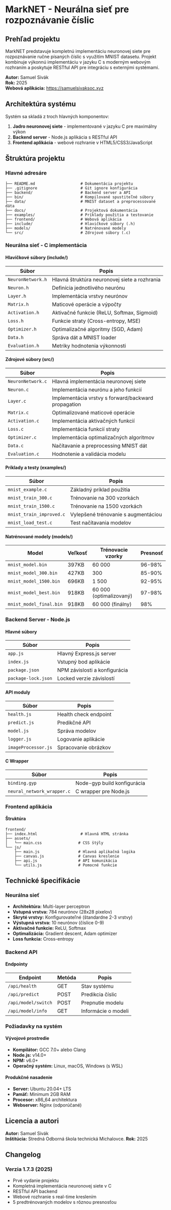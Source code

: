 # MarkNET - Neurálna sieť pre rozpoznávanie číslic

## Prehľad projektu

MarkNET predstavuje kompletnú implementáciu neuronovej siete pre rozpoznávanie ručne písaných číslic s využitím MNIST datasetu. Projekt kombinuje výkonnú implementáciu v jazyku C s moderným webovým rozhraním a poskytuje RESTful API pre integráciu s externými systémami.

**Autor:** Samuel Sivák  
**Rok:** 2025  
**Webová aplikácia:** https://samuelsivaksoc.xyz

## Architektúra systému

Systém sa skladá z troch hlavných komponentov:

1. **Jadro neuronovej siete** - implementované v jazyku C pre maximálny výkon
2. **Backend server** - Node.js aplikácia s RESTful API
3. **Frontend aplikácia** - webové rozhranie v HTML5/CSS3/JavaScript

## Štruktúra projektu

### Hlavné adresáre

```
├── README.md                    # Dokumentácia projektu
├── .gitignore                   # Git ignore konfigurácia
├── backend/                     # Backend server a API
├── bin/                         # Kompilované spustiteľné súbory
├── data/                        # MNIST dataset a preprocessované dáta
├── docs/                        # Projektová dokumentácia
├── examples/                    # Príklady použitia a testovanie
├── frontend/                    # Webová aplikácia
├── include/                     # Hlavičkové súbory (.h)
├── models/                      # Natrénované modely
└── src/                         # Zdrojové súbory (.c)
```

### Neurálna sieť - C implementácia

#### Hlavičkové súbory (include/)

| Súbor | Popis |
|-------|-------|
| `NeuronNetwork.h` | Hlavná štruktúra neuronovej siete a rozhrania |
| `Neuron.h` | Definícia jednotlivého neurónu |
| `Layer.h` | Implementácia vrstvy neurónov |
| `Matrix.h` | Maticové operácie a výpočty |
| `Activation.h` | Aktivačné funkcie (ReLU, Softmax, Sigmoid) |
| `Loss.h` | Funkcie straty (Cross-entropy, MSE) |
| `Optimizer.h` | Optimalizačné algoritmy (SGD, Adam) |
| `Data.h` | Správa dát a MNIST loader |
| `Evaluation.h` | Metriky hodnotenia výkonnosti |

#### Zdrojové súbory (src/)

| Súbor | Popis |
|-------|-------|
| `NeuronNetwork.c` | Hlavná implementácia neuronovej siete |
| `Neuron.c` | Implementácia neurónu a jeho funkcií |
| `Layer.c` | Implementácia vrstvy s forward/backward propagation |
| `Matrix.c` | Optimalizované maticové operácie |
| `Activation.c` | Implementácia aktivačných funkcií |
| `Loss.c` | Implementácia funkcií straty |
| `Optimizer.c` | Implementácia optimalizačných algoritmov |
| `Data.c` | Načítavanie a preprocessing MNIST dát |
| `Evaluation.c` | Hodnotenie a validácia modelu |

#### Príklady a testy (examples/)

| Súbor | Popis |
|-------|-------|
| `mnist_example.c` | Základný príklad použitia |
| `mnist_train_300.c` | Trénovanie na 300 vzorkách |
| `mnist_train_1500.c` | Trénovanie na 1500 vzorkách |
| `mnist_train_improved.c` | Vylepšené trénovanie s augmentáciou |
| `mnist_load_test.c` | Test načítavania modelov |

#### Natrénované modely (models/)

| Model | Veľkosť | Trénovacie vzorky | Presnosť |
|-------|---------|-------------------|----------|
| `mnist_model.bin` | 397KB | 60 000 | 96-98% |
| `mnist_model_300.bin` | 427KB | 300 | 85-90% |
| `mnist_model_1500.bin` | 696KB | 1 500 | 92-95% |
| `mnist_model_best.bin` | 918KB | 60 000 (optimalizovaný) | 97-98% |
| `mnist_model_final.bin` | 918KB | 60 000 (finálny) | 98% |

### Backend Server - Node.js

#### Hlavné súbory

| Súbor | Popis |
|-------|-------|
| `app.js` | Hlavný Express.js server |
| `index.js` | Vstupný bod aplikácie |
| `package.json` | NPM závislosti a konfigurácia |
| `package-lock.json` | Locked verzie závislostí |

#### API moduly

| Súbor | Popis |
|-------|-------|
| `health.js` | Health check endpoint |
| `predict.js` | Predikčné API |
| `model.js` | Správa modelov |
| `logger.js` | Logovanie aplikácie |
| `imageProcessor.js` | Spracovanie obrázkov |

#### C Wrapper

| Súbor | Popis |
|-------|-------|
| `binding.gyp` | Node-gyp build konfigurácia |
| `neural_network_wrapper.c` | C wrapper pre Node.js |

### Frontend aplikácia

#### Štruktúra

```
frontend/
├── index.html                   # Hlavná HTML stránka
├── assets/
│   └── main.css                # CSS štýly
└── js/
    ├── main.js                 # Hlavná aplikačná logika
    ├── canvas.js               # Canvas kreslenie
    ├── api.js                  # API komunikácia
    └── utils.js                # Pomocné funkcie
```

## Technické špecifikácie

### Neurálna sieť

- **Architektúra:** Multi-layer perceptron
- **Vstupná vrstva:** 784 neurónov (28x28 pixelov)
- **Skryté vrstvy:** Konfigurovateľné (štandardne 2-3 vrstvy)
- **Výstupná vrstva:** 10 neurónov (číslice 0-9)
- **Aktivačné funkcie:** ReLU, Softmax
- **Optimalizácia:** Gradient descent, Adam optimizer
- **Loss funkcia:** Cross-entropy

### Backend API

#### Endpointy

| Endpoint | Metóda | Popis |
|----------|---------|-------|
| `/api/health` | GET | Stav systému |
| `/api/predict` | POST | Predikcia číslic |
| `/api/model/switch` | POST | Prepnutie modelu |
| `/api/model/info` | GET | Informácie o modeli |

### Požiadavky na systém

#### Vývojové prostredie

- **Kompilátor:** GCC 7.0+ alebo Clang
- **Node.js:** v14.0+
- **NPM:** v6.0+
- **Operačný systém:** Linux, macOS, Windows (s WSL)

#### Produkčné nasadenie

- **Server:** Ubuntu 20.04+ LTS
- **Pamäť:** Minimum 2GB RAM
- **Procesor:** x86_64 architektura
- **Webserver:** Nginx (odporúčané)
## Licencia a autori
**Autor:** Samuel Sivák  
**Inštitúcia:** Stredná Odborná škola technická Michalovce.
**Rok:** 2025
## Changelog
### Verzia 1.7.3 (2025)
- Prvé vydanie projektu
- Kompletná implementácia neuronovej siete v C
- RESTful API backend
- Webové rozhranie s real-time kreslením
- 5 predtrénovaných modelov s rôznou presnosťou
